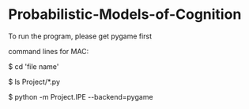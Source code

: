 # Probabilistic-Models-of-Cognition

To run the program, please get pygame first

command lines for MAC:

$ cd 'file name' 

$ ls Project/*.py

$ python -m Project.IPE --backend=pygame
